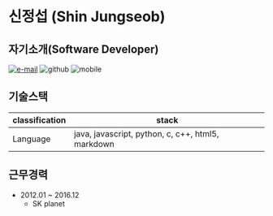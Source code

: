 
# 신정섭 (Shin Jungseob)

## 자기소개(Software Developer)

[![e-mail](https://img.shields.io/badge/email-raphael86%40gamil.com-yellow.svg)](mailto:raphael86%40gamil.com)
![github](https://img.shields.io/badge/github-%40raphael86-black.svg)
![mobile](https://img.shields.io/badge/mobile-01021290014-blue.svg)

## 기술스택

| classification | stack |
| -------------- | ----- |
| Language  | java, javascript, python, c, c++, html5, markdown|  

## 근무경력

* 2012.01 ~ 2016.12 
  - SK planet 
